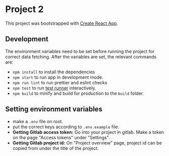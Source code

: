 # Project 2

This project was bootstrapped with [Create React App](https://github.com/facebook/create-react-app).

## Development

The environment variables need to be set before running the project for correct data fetching. After the variables are set, the relevant commands are:

- `npm install` to install the dependencies
- `npm start` to run app in development mode.
- `npm run lint` to run prettier and eslint checks
- `npm test` to run [test runner](https://facebook.github.io/create-react-app/docs/running-tests) interactively.
- `npm build` to minify and build for production to the `build` folder.

## Setting environment variables

- make a `.env` file on root.
- put the correct keys according to `.env.example` file.
- <b>Getting Gitlab access token:</b> Go into your project in gitlab. Make a token on the page "Access tokens" under "Settings".
- <b>Getting Gitlab project id:</b> On "Project overview" page, project id can be copied from under the title of the project.
